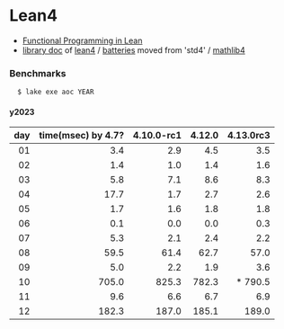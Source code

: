 # Lean4
- [Functional Programming in Lean](https://lean-lang.org/functional_programming_in_lean/title.html#functional-programming-in-lean)
- [library doc](https://leanprover-community.github.io/mathlib4_docs) of [lean4](https://github.com/leanprover/lean4) / [batteries](https://github.com/leanprover-community/batteries) moved from 'std4' /
[mathlib4](https://github.com/leanprover-community/mathlib4)

### Benchmarks

```
  $ lake exe aoc YEAR
```

#### y2023

|day|time(msec) by 4.7?|4.10.0-rc1| 4.12.0 |4.13.0rc3|
|----:|----------:|-------------:|--------:|--------:|
|  01 |       3.4 |         2.9  |     4.5 |     3.5 |
|  02 |       1.4 |         1.0  |     1.4 |     1.6 |
|  03 |       5.8 |         7.1  |     8.6 |     8.3 |
|  04 |      17.7 |         1.7  |     2.7 |     2.6 |
|  05 |       1.7 |         1.6  |     1.8 |     1.8 |
|  06 |       0.1 |         0.0  |     0.0 |     0.3 |
|  07 |       5.3 |         2.1  |     2.4 |     2.2 |
|  08 |      59.5 |        61.4  |    62.7 |    57.0 |
|  09 |       5.0 |         2.2  |     1.9 |     3.6 |
|  10 |     705.0 |       825.3  |   782.3 | * 790.5 |
|  11 |       9.6 |         6.6  |     6.7 |     6.9 |
|  12 |     182.3 |       187.0  |   185.1 |   189.0 |
